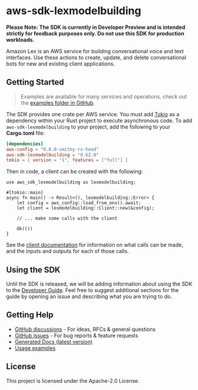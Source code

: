 # aws-sdk-lexmodelbuilding

**Please Note: The SDK is currently in Developer Preview and is intended strictly for
feedback purposes only. Do not use this SDK for production workloads.**

Amazon Lex is an AWS service for building conversational voice and text interfaces. Use these actions to create, update, and delete conversational bots for new and existing client applications.

## Getting Started

> Examples are available for many services and operations, check out the
> [examples folder in GitHub](https://github.com/awslabs/aws-sdk-rust/tree/main/examples).

The SDK provides one crate per AWS service. You must add [Tokio](https://crates.io/crates/tokio)
as a dependency within your Rust project to execute asynchronous code. To add `aws-sdk-lexmodelbuilding` to
your project, add the following to your **Cargo.toml** file:

```toml
[dependencies]
aws-config = "0.0.0-smithy-rs-head"
aws-sdk-lexmodelbuilding = "0.62.0"
tokio = { version = "1", features = ["full"] }
```

Then in code, a client can be created with the following:

```rust,no_run
use aws_sdk_lexmodelbuilding as lexmodelbuilding;

#[tokio::main]
async fn main() -> Result<(), lexmodelbuilding::Error> {
    let config = aws_config::load_from_env().await;
    let client = lexmodelbuilding::Client::new(&config);

    // ... make some calls with the client

    Ok(())
}
```

See the [client documentation](https://docs.rs/aws-sdk-lexmodelbuilding/latest/aws_sdk_lexmodelbuilding/client/struct.Client.html)
for information on what calls can be made, and the inputs and outputs for each of those calls.

## Using the SDK

Until the SDK is released, we will be adding information about using the SDK to the
[Developer Guide](https://docs.aws.amazon.com/sdk-for-rust/latest/dg/welcome.html). Feel free to suggest
additional sections for the guide by opening an issue and describing what you are trying to do.

## Getting Help

* [GitHub discussions](https://github.com/awslabs/aws-sdk-rust/discussions) - For ideas, RFCs & general questions
* [GitHub issues](https://github.com/awslabs/aws-sdk-rust/issues/new/choose) - For bug reports & feature requests
* [Generated Docs (latest version)](https://awslabs.github.io/aws-sdk-rust/)
* [Usage examples](https://github.com/awslabs/aws-sdk-rust/tree/main/examples)

## License

This project is licensed under the Apache-2.0 License.

